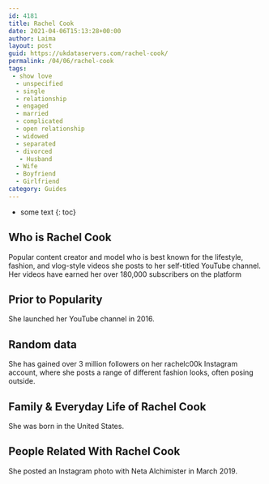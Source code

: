 ```yaml
---
id: 4181
title: Rachel Cook
date: 2021-04-06T15:13:28+00:00
author: Laima
layout: post
guid: https://ukdataservers.com/rachel-cook/
permalink: /04/06/rachel-cook
tags:
 - show love
  - unspecified
  - single
  - relationship
  - engaged
  - married
  - complicated
  - open relationship
  - widowed
  - separated
  - divorced
   - Husband
  - Wife
  - Boyfriend
  - Girlfriend
category: Guides
---
```


* some text
{: toc}


## Who is Rachel Cook
                  
                  
                  
Popular content creator and model who is best known for the lifestyle, fashion, and vlog-style videos she posts to her self-titled YouTube channel. Her videos have earned her over 180,000 subscribers on the platform 
                  
              
            
              
            
                
                
                
## Prior to Popularity
                  
                  
                  
She launched her YouTube channel in 2016. 
                  
              
            
              
            
                
                
                
## Random data
                  
                  
                  
She has gained over 3 million followers on her rachelc00k Instagram account, where she posts a range of different fashion looks, often posing outside. 
                  
              
            
              
            
                
                
                
## Family & Everyday Life of Rachel Cook
                  
                  
                  
She was born in the United States. 
                  
              
            
              
            
                
                
                
## People Related With Rachel Cook
                  
                  
                  
She posted an Instagram photo with Neta Alchimister in March 2019. 
                  
              
            
              
            
                
              
            
              
              
            
            
              
            
          
          
          